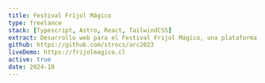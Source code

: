 ```yaml
---
title: Festival Frijol Mágico
type: freelance
stack: [Typescript, Astro, React, TailwindCSS]
extract: Desarrollo web para el Festival Frijol Mágico, una plataforma de difusión de ilustradores emergentes en la Región de Coquimbo, organizado por la Asociación Cultural Frijol Mágico.
github: https://github.com/strocs/arc2023
liveDemo: https://frijolmagico.cl
active: true
date: 2024-10
---
```

